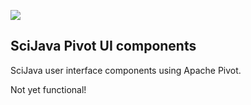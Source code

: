 [![](https://travis-ci.org/scijava/scijava-ui-pivot.svg?branch=master)](https://travis-ci.org/scijava/scijava-ui-pivot)

SciJava Pivot UI components
---------------------------

SciJava user interface components using Apache Pivot.

Not yet functional!
